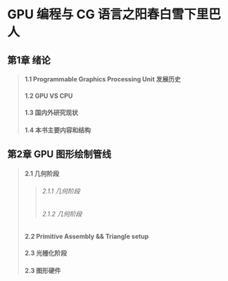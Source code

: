 # GPU 编程与 CG 语言之阳春白雪下里巴人

## 第1章 绪论
> #### 1.1 Programmable Graphics Processing Unit 发展历史<br>
> #### 1.2 GPU VS CPU<br>
> #### 1.3 国内外研究现状<br>
> #### 1.4 本书主要内容和结构<br>
## 第2章 GPU 图形绘制管线
> #### 2.1 几何阶段<br>
>
>> ###### 2.1.1 几何阶段<br>
>> ###### 2.1.2 几何阶段<br>
>
> #### 2.2 Primitive Assembly && Triangle setup <br>
> #### 2.3 光栅化阶段<br>
> #### 2.3 图形硬件<br>
